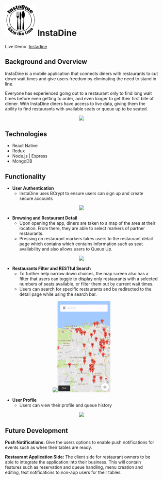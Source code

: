 # <img src="https://github.com/odangitsdjang/InstaDine/blob/master/assets/images/logo_black.png" width="100px"> InstaDine

Live Demo: [Instadine](http://www.instadine.club/)

## Background and Overview

InstaDine is a mobile application that connects diners with restaurants to cut down wait times and give users freedom by eliminating the need to stand in line. 

Everyone has experienced going out to a restaurant only to find long wait times before even getting to order, and even longer to get their first bite of dinner. With InstaDine diners have access to live data, giving them the ability to find restaurants with available seats or queue up to be seated.

<p align="center">
  <img src="https://github.com/odangitsdjang/InstaDine/blob/master/docs/demo_page/assets/mp4/gifs/all.gif" height="400px"/>
</p>

## Technologies
* React Native
* Redux
* Node.js | Express
* MongoDB

## Functionality

* **User Authentication**
  * InstaDine uses BCrypt to ensure users can sign up and create secure accounts

<p align="center">
  <img src="https://github.com/odangitsdjang/InstaDine/blob/master/docs/demo_page/assets/mp4/gifs/login.gif" height="300px"/>
</p>

* **Browsing and Restaurant Detail**
  * Upon opening the app, diners are taken to a map of the area at their location. From there, they are able to select markers of partner restaurants.
  * Pressing on restaurant markers takes users to the restaurant detail page which contains which contains information such as seat availability and also allows users to Queue Up.

<p align="center">
  <img height="300px" src="https://github.com/odangitsdjang/InstaDine/blob/master/docs/demo_page/assets/mp4/gifs/map.gif"/>
</p>

* **Restaurants Filter and RESTful Search**
  * To further help narrow down choices, the map screen also has a filter that users can toggle to display only restaurants with a selected numbers of seats available, or filter them out by current wait times. 
  * Users can search for specific restaurants and be redirected to the detail page while using the search bar.

<p align="center">
  <img src="https://github.com/odangitsdjang/InstaDine/blob/master/docs/demo_page/assets/mp4/gifs/filter.gif" height="300px"/><img src="https://github.com/odangitsdjang/InstaDine/blob/master/docs/demo_page/assets/mp4/gifs/search.gif" height="300px"/>
</p>

* **User Profile**
  * Users can view their profile and queue history

<p align="center">
  <img src="https://github.com/odangitsdjang/InstaDine/blob/master/docs/demo_page/assets/mp4/gifs/profile.gif" height="300px"/>
</p>

## Future Development

**Push Notifications:**
Give the users options to enable push notifications for events such as when their tables are ready.

**Restaurant Application Side:**
The client side for restaurant owners to be able to integrate the application into their business. This will contain features such as reservation and queue handling, menu creation and editing, text notifications to non-app users for their tables.

